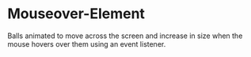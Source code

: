 # Mouseover-Element
Balls animated to move across the screen and increase in size when the mouse hovers over them using an event listener.
